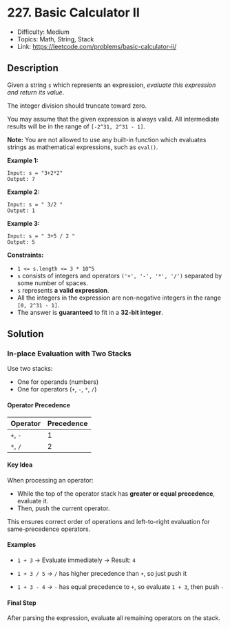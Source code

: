 # 227. Basic Calculator II

- Difficulty: Medium
- Topics: Math, String, Stack
- Link: https://leetcode.com/problems/basic-calculator-ii/

## Description

Given a string `s` which represents an expression, _evaluate this expression and return its value_.

The integer division should truncate toward zero.

You may assume that the given expression is always valid. All intermediate results will be in the range of `[-2^31, 2^31 - 1]`.

**Note:** You are not allowed to use any built-in function which evaluates strings as mathematical expressions, such as `eval()`.

**Example 1:**

```
Input: s = "3+2*2"
Output: 7
```

**Example 2:**

```
Input: s = " 3/2 "
Output: 1
```

**Example 3:**

```
Input: s = " 3+5 / 2 "
Output: 5
```

**Constraints:**

- `1 <= s.length <= 3 * 10^5`
- `s` consists of integers and operators `('+', '-', '*', '/')` separated by some number of spaces.
- `s` represents **a valid expression**.
- All the integers in the expression are non-negative integers in the range `[0, 2^31 - 1]`.
- The answer is **guaranteed** to fit in a **32-bit integer**.

## Solution

### In-place Evaluation with Two Stacks

Use two stacks:

- One for operands (numbers)
- One for operators (`+`, `-`, `*`, `/`)

#### Operator Precedence

| Operator | Precedence |
| -------- | ---------- |
| `+`, `-` | 1          |
| `*`, `/` | 2          |

#### Key Idea

When processing an operator:

- While the top of the operator stack has **greater or equal precedence**, evaluate it.
- Then, push the current operator.

This ensures correct order of operations and left-to-right evaluation for same-precedence operators.

#### Examples

- `1 + 3` -> Evaluate immediately -> Result: `4`

- `1 + 3 / 5` -> `/` has higher precedence than `+`, so just push it

- `1 + 3 - 4` -> `-` has equal precedence to `+`, so evaluate `1 + 3`, then push `-`

#### Final Step

After parsing the expression, evaluate all remaining operators on the stack.
